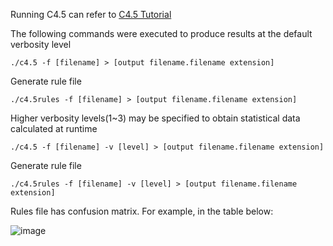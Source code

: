 
Running C4.5 can refer to [C4.5 Tutorial](http://www2.cs.uregina.ca/~dbd/cs831/notes/ml/dtrees/c4.5/tutorial.html)



The following commands were executed to produce results at the default verbosity level

    
    ./c4.5 -f [filename] > [output filename.filename extension]
    
Generate rule file
    
    ./c4.5rules -f [filename] > [output filename.filename extension]
    
    

Higher verbosity levels(1~3) may be specified to obtain statistical data calculated at runtime

    
    ./c4.5 -f [filename] -v [level] > [output filename.filename extension]
    
Generate rule file
    
    ./c4.5rules -f [filename] -v [level] > [output filename.filename extension]
    
    
Rules file has confusion matrix. For example, in the table below:

![image](https://user-images.githubusercontent.com/50508018/152553274-02b9d561-0164-4b56-957b-14aa47175006.png)
